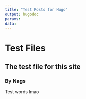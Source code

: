 ```yaml
---
title: "Test Posts for Hugo"
output: hugodoc
params:
data:
---
```

# Test Files
## The test file for this site
### By Nags

Test words lmao
